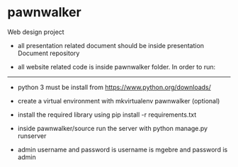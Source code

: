 # pawnwalker

Web design project 

* all presentation related document should be inside presentation Document repository

* all website related code is inside pawnwalker folder. In order to run:
******** 

* python 3 must be install from https://www.python.org/downloads/

* create a virtual environment with mkvirtualenv pawnwalker (optional)
 
* install the required library using pip install -r requirements.txt

* inside pawnwalker/source run the server with python manage.py runserver 

* admin username and password is username is mgebre and password is admin


